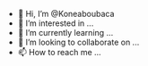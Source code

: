 - 👋 Hi, I’m @Koneaboubaca
- 👀 I’m interested in ...
- 🌱 I’m currently learning ...
- 💞️ I’m looking to collaborate on ...
- 📫 How to reach me ...

<!---
Koneaboubaca/Koneaboubaca is a ✨ special ✨ repository because its `README.md` (this file) appears on your GitHub profile.
You can click the Preview link to take a look at your changes.
--->
